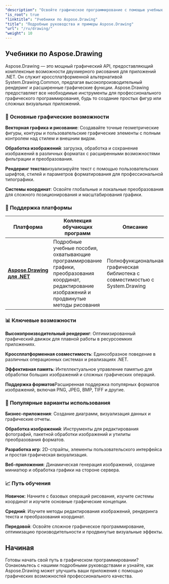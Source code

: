 ```yaml
---
"description": "Освойте графическое программирование с помощью учебных пособий Aspose.Drawing. Изучите преобразования координат, редактирование изображений, методы рисования и продвинутые визуальные эффекты на разных платформах."
"is_root": true
"linktitle": "Учебники по Aspose.Drawing"
"title": "Подробные руководства и примеры Aspose.Drawing"
"url": "/ru/drawing/"
"weight": 10
---
```


## Учебники по Aspose.Drawing

Aspose.Drawing — это мощный графический API, предоставляющий комплексные возможности двухмерного рисования для приложений .NET. Он служит кроссплатформенной альтернативой System.Drawing.Common, предлагая высокопроизводительный рендеринг и расширенные графические функции. Aspose.Drawing предоставляет все необходимые инструменты для профессионального графического программирования, будь то создание простых фигур или сложных визуальных приложений.

### 🎨 **Основные графические возможности**

**Векторная графика и рисование**: Создавайте точные геометрические фигуры, контуры и пользовательские графические элементы с полным контролем над стилем и внешним видом.

**Обработка изображений**: загрузка, обработка и сохранение изображений в различных форматах с расширенными возможностями фильтрации и преобразования.

**Рендеринг текста**визуализируйте текст с помощью пользовательских шрифтов, стилей и параметров форматирования для профессиональной типографики.

**Системы координат**: Освойте глобальные и локальные преобразования для сложного позиционирования и масштабирования графики.

### 🚀 **Поддержка платформы**

| Платформа | Коллекция обучающих программ | Описание |
|----------|----------------------|-------------|
| **[Aspose.Drawing для .NET](./net/)** | Подробные учебные пособия, охватывающие программирование графики, преобразования координат, редактирование изображений и продвинутые методы рисования | Полнофункциональная графическая библиотека с совместимостью с System.Drawing |

### 📊 **Ключевые возможности**

**Высокопроизводительный рендеринг**: Оптимизированный графический движок для плавной работы в ресурсоемких приложениях.

**Кроссплатформенная совместимость**: Единообразное поведение в различных операционных системах и реализациях .NET.

**Эффективная память**: Интеллектуальное управление памятью для обработки больших изображений и сложных графических операций.

**Поддержка форматов**Расширенная поддержка популярных форматов изображений, включая PNG, JPEG, BMP, TIFF и другие.

### 🎯 **Популярные варианты использования**

**Бизнес-приложения**: Создание диаграмм, визуализация данных и графические отчеты.

**Обработка изображений**: Инструменты для редактирования фотографий, пакетной обработки изображений и утилиты преобразования форматов.

**Разработка игр**: 2D-спрайты, элементы пользовательского интерфейса и простая графическая визуализация.

**Веб-приложения**: Динамическая генерация изображений, создание миниатюр и обработка графики на стороне сервера.

### 📈 **Путь обучения**

**Новичок**: Начните с базовых операций рисования, изучите системы координат и изучите основные графические концепции.

**Средний**: Изучите методы редактирования изображений, рендеринга текста и преобразования координат.

**Передовой**: Освойте сложное графическое программирование, оптимизацию производительности и продвинутые визуальные эффекты.

## Начиная

Готовы начать свой путь в графическом программировании? Ознакомьтесь с нашими подробными руководствами и узнайте, как Aspose.Drawing может улучшить ваши приложения с помощью графических возможностей профессионального качества.